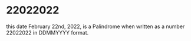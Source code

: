 # 22022022
this date
February 22nd, 2022, is a Palindrome when written as a number 22022022 in DDMMYYYY format.
